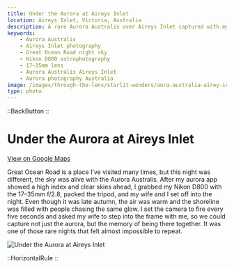 ```yaml
---
title: Under the Aurora at Aireys Inlet
location: Aireys Inlet, Victoria, Australia
description: A rare Aurora Australis over Aireys Inlet captured with my Nikon D800. A magical night on the Great Ocean Road I’ll never forget.
keywords:
    - Aurora Australis
    - Aireys Inlet photography
    - Great Ocean Road night sky
    - Nikon D800 astrophotography
    - 17–35mm lens
    - Aurora Australis Aireys Inlet
    - Aurora photography Australia
image: /images/through-the-lens/starlit-wonders/aura-australia-airey-inlet-watching.jpg
type: photo
---
```


::BackButton
::

# Under the Aurora at Aireys Inlet

<a href="https://www.google.com/maps/search/?api=1&query=Aireys+Inlet,+Victoria,+Australia" target="_blank" rel="noopener noreferrer">View on Google Maps</a>

Great Ocean Road is a place I’ve visited many times, but this night was different, the sky was alive with the Aurora Australis. After my aurora app showed a high index and clear skies ahead, I grabbed my Nikon D800 with the 17–35mm f/2.8, packed the tripod, and my wife and I set off into the night. Even though it was late autumn, the air was warm and the shoreline was filled with people chasing the same glow. I set the camera to fire every five seconds and asked my wife to step into the frame with me, so we could capture not just the aurora, but the memory of being there together. It was one of those rare nights that felt almost impossible to repeat.

![Under the Aurora at Aireys Inlet](/images/through-the-lens/starlit-wonders/aura-australia-airey-inlet-watching.jpg)

<div class="mb-8"></div>

::HorizontalRule
::
